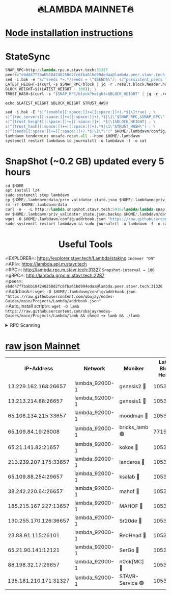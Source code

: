 <h1 align="center"> 🔥LAMBDA MAINNET🔥</h1>


[Node installation instructions](https://github.com/obajay/nodes-Guides/tree/main/Projects/Lambda)
=


# StateSync
```python
SNAP_RPC=http://lambda.rpc.m.stavr.tech:31327
peers="ebdd47f7babb184240258d2fc6fba61bd994edaa@lambda.peer.stavr.tech:31326" 
sed -i.bak -e "s/^seeds *=.*/seeds = \"$SEEDS\"/; s/^persistent_peers *=.*/persistent_peers = \"$PEERS\"/" $HOME/.lambdavm/config/config.toml
LATEST_HEIGHT=$(curl -s $SNAP_RPC/block | jq -r .result.block.header.height); \
BLOCK_HEIGHT=$((LATEST_HEIGHT - 100)); \
TRUST_HASH=$(curl -s "$SNAP_RPC/block?height=$BLOCK_HEIGHT" | jq -r .result.block_id.hash)

echo $LATEST_HEIGHT $BLOCK_HEIGHT $TRUST_HASH

sed -i.bak -E "s|^(enable[[:space:]]+=[[:space:]]+).*$|\1true| ; \
s|^(rpc_servers[[:space:]]+=[[:space:]]+).*$|\1\"$SNAP_RPC,$SNAP_RPC\"| ; \
s|^(trust_height[[:space:]]+=[[:space:]]+).*$|\1$BLOCK_HEIGHT| ; \
s|^(trust_hash[[:space:]]+=[[:space:]]+).*$|\1\"$TRUST_HASH\"| ; \
s|^(seeds[[:space:]]+=[[:space:]]+).*$|\1\"\"|" $HOME/.lambdavm/config/config.toml
lambdavm tendermint unsafe-reset-all --home $HOME/.lambdavm
systemctl restart lambdavm && journalctl -u lambdavm -f -o cat

```
# SnapShot (~0.2 GB) updated every 5 hours
```python
cd $HOME
apt install lz4
sudo systemctl stop lambdavm
cp $HOME/.lambdavm/data/priv_validator_state.json $HOME/.lambdavm/priv_validator_state.json.backup
rm -rf $HOME/.lambdavm/data
curl -o - -L http://lambda.snapshot.stavr.tech:5016/lambda/lambda-snap.tar.lz4 | lz4 -c -d - | tar -x -C $HOME/.lambdavm --strip-components 2
mv $HOME/.lambdavm/priv_validator_state.json.backup $HOME/.lambdavm/data/priv_validator_state.json
wget -O $HOME/.lambdavm/config/addrbook.json "https://raw.githubusercontent.com/obajay/nodes-Guides/main/Projects/Lambda/addrbook.json"
sudo systemctl restart lambdavm && sudo journalctl -u lambdavm -f -o cat
```
 <h1 align="center"> Useful Tools</h1>

🔥EXPLORER🔥:      https://explorer.stavr.tech/Lambda/staking	        `Indexer "ON"` \
🔥API🔥: 			 		 https://lambda.api.m.stavr.tech \
🔥RPC🔥:           http://lambda.rpc.m.stavr.tech:31327	              `Snapshot-interval = 100` \
🔥gRPC🔥:          http://lambda.grpc.m.stavr.tech:2287 \
🔥peer🔥:					 `ebdd47f7babb184240258d2fc6fba61bd994edaa@lambda.peer.stavr.tech:31326` \
🔥Addrbook🔥:    ```wget -O $HOME/.lambdavm/config/addrbook.json "https://raw.githubusercontent.com/obajay/nodes-Guides/main/Projects/Lambda/addrbook.json"``` \
🔥Auto_install script🔥: ```wget -O lamb https://raw.githubusercontent.com/obajay/nodes-Guides/main/Projects/Lambda/lamb && chmod +x lamb && ./lamb```


<details>
<summary>RPC Scanning</summary>

<h2 align="center"> We scan nodes in real time every 4 hours. And we provide the final result of RPC endpoints.
We cannot influence the operation of these nodes in any way. </h2>


```python
If Voting Power is higher than 0 --> then the Node is a validator of the network and may be subject to attack and be a potential threat to the chain.
```
```python
We marked such validators with a red symbol
```

</details>

[raw json Mainnet](https://rpc-check.lambm.stavr.tech/lambm/rpc-lambm-result.json)
=


<table><tr><th>IP-Address</th><th>Network</th><th>Moniker</th><th>Latest Block Height</th><th>Earliest Block Height</th><th>Catching Up</th><th>Tx Index</th><th>Voting Power</th><th>Scan Time</th></tr><tr><td>13.229.162.168:26657</td><td>lambda_92000-1</td><td>genesis2 🔴</td><td>10532873</td><td>1</td><td>False</td><td>on</td><td>16646650</td><td>2023-12-14T06:25:40.029738363UTC</td></tr><tr><td>13.213.214.88:26657</td><td>lambda_92000-1</td><td>genesis1 🔴</td><td>10532874</td><td>1</td><td>False</td><td>on</td><td>107835</td><td>2023-12-14T06:25:44.156147213UTC</td></tr><tr><td>65.108.134.215:33657</td><td>lambda_92000-1</td><td>moodman 🔴</td><td>10532876</td><td>632001</td><td>False</td><td>off</td><td>1070005</td><td>2023-12-14T06:25:49.295362452UTC</td></tr><tr><td>65.109.84.19:26008</td><td>lambda_92000-1</td><td>bricks_lamb 🟢</td><td>7715743</td><td>7581001</td><td>False</td><td>on</td><td>0</td><td>2023-12-14T06:25:55.900502441UTC</td></tr><tr><td>65.21.141.82:21657</td><td>lambda_92000-1</td><td>kokos 🔴</td><td>10532875</td><td>7716001</td><td>False</td><td>off</td><td>546765</td><td>2023-12-14T06:25:46.595278830UTC</td></tr><tr><td>213.239.207.175:33657</td><td>lambda_92000-1</td><td>landeros 🔴</td><td>10532873</td><td>8136001</td><td>False</td><td>off</td><td>936441</td><td>2023-12-14T06:25:34.237750724UTC</td></tr><tr><td>65.109.88.254:29657</td><td>lambda_92000-1</td><td>ksalab 🔴</td><td>10532876</td><td>8715001</td><td>False</td><td>on</td><td>502590</td><td>2023-12-14T06:25:49.972745893UTC</td></tr><tr><td>38.242.220.64:26657</td><td>lambda_92000-1</td><td>mahof 🔴</td><td>10532871</td><td>10131001</td><td>False</td><td>off</td><td>770350</td><td>2023-12-14T06:25:29.560273852UTC</td></tr><tr><td>185.215.167.227:13657</td><td>lambda_92000-1</td><td>MAHOF 🔴</td><td>10532874</td><td>10134001</td><td>False</td><td>on</td><td>2051510</td><td>2023-12-14T06:25:43.267641385UTC</td></tr><tr><td>130.255.170.126:36657</td><td>lambda_92000-1</td><td>Sr20de 🔴</td><td>10532873</td><td>10353001</td><td>False</td><td>off</td><td>671396</td><td>2023-12-14T06:25:34.935576732UTC</td></tr><tr><td>23.88.91.115:26101</td><td>lambda_92000-1</td><td>RedHead 🔴</td><td>10532873</td><td>10432873</td><td>False</td><td>off</td><td>553202</td><td>2023-12-14T06:25:34.489257438UTC</td></tr><tr><td>65.21.90.141:12121</td><td>lambda_92000-1</td><td>SerGo 🔴</td><td>10532876</td><td>10432876</td><td>False</td><td>off</td><td>10531629</td><td>2023-12-14T06:25:50.345283125UTC</td></tr><tr><td>88.198.32.17:26657</td><td>lambda_92000-1</td><td>n0ok[MC] 🔴</td><td>10532877</td><td>10432877</td><td>False</td><td>off</td><td>1578630</td><td>2023-12-14T06:25:55.483555747UTC</td></tr><tr><td>135.181.210.171:31327</td><td>lambda_92000-1</td><td>STAVR-Service 🟢</td><td>10532876</td><td>10529001</td><td>False</td><td>on</td><td>0</td><td>2023-12-14T06:25:48.960146272UTC</td></tr></table>
